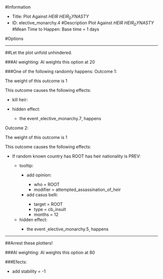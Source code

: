#Information
 - Title: Plot Against $HEIR$ $HEIR_DYNASTY$
 - ID: elective_monarchy.4
#Description
Plot Against $HEIR$ $HEIR_DYNASTY$
#Mean Time to Happen:
Base time = 1 days

#Options

___
##Let the plot unfold unhindered.

###AI weighting:
AI weights this option at 20


###One of the following randomly happens:
Outcome 1:

The weight of this outcome is 1

This outcome causes the following effects:<ul><li>kill heir:</li><ul></ul><li>hidden effect:</li><ul><li>the event ˻elective_monarchy.7˼ happens</li></ul></ul>
Outcome 2:

The weight of this outcome is 1

This outcome causes the following effects:<ul><li>If random known country has ROOT has heir nationality is PREV:</li><ul><li>tooltip:</li><ul><li>add opinion:</li><ul><li>who = ROOT</li><li>modifier = attempted_assassination_of_heir</li></ul><li>add casus belli:</li><ul><li>target = ROOT</li><li>type = cb_insult</li><li>months = 12</li></ul></ul><li>hidden effect:</li><ul><li>the event ˻elective_monarchy.5˼ happens</li></ul></ul></ul>

___
##Arrest these plotters!

###AI weighting:
AI weights this option at 80


###Efects:<ul><li>add stability = -1</li></ul>
